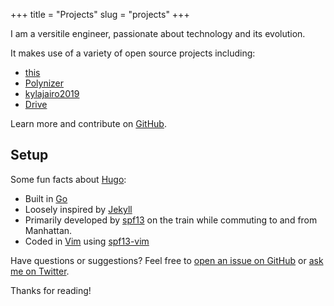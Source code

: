 +++
title = "Projects"
slug = "projects"
+++

I am a versitile engineer, passionate about technology and its evolution.


It makes use of a variety of open source projects including:

* [this](https://github.com/Softwavecr/softwave)
* [Polynizer](https://github.com/Softwavecr/polynizer)
* [kylajairo2019](https://github.com/Softwavecr/kylajairo2019)
* [Drive](https://github.com/Softwavecr/libera)

Learn more and contribute on [GitHub](https://github.com/Softwavecr).

## Setup

Some fun facts about [Hugo](http://gohugo.io/):

* Built in [Go](http://golang.org/)
* Loosely inspired by [Jekyll](http://jekyllrb.com/)
* Primarily developed by [spf13](http://spf13.com/) on the train while commuting to and from Manhattan.
* Coded in [Vim](http://vim.org) using [spf13-vim](http://vim.spf13.com/)

Have questions or suggestions? Feel free to [open an issue on GitHub](https://github.com/spf13/hugo/issues/new) or [ask me on Twitter](https://twitter.com/spf13).

Thanks for reading!